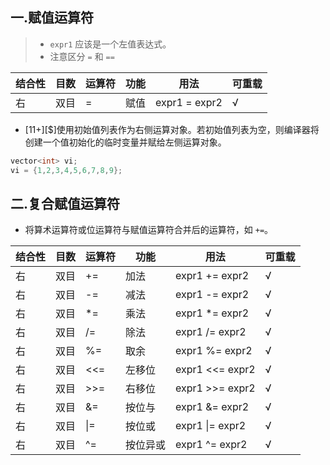 ## 一.赋值运算符
>+	`expr1` 应该是一个左值表达式。
>+	注意区分 `=` 和 `==`

| 结合性 | 目数 | 运算符 | 功能   | 用法             | 可重载 |
| ------ | ---- | ------ | ------ | ---------------- | ------ |
| 右     | 双目 | =      | 赋值 | expr1 = expr2          | √      |

+	\[11+\][$]使用初始值列表作为右侧运算对象。若初始值列表为空，则编译器将创建一个值初始化的临时变量并赋给左侧运算对象。
```c++
vector<int> vi;
vi = {1,2,3,4,5,6,7,8,9};
```
## 二.复合赋值运算符
+	将算术运算符或位运算符与赋值运算符合并后的运算符，如 `+=`。

| 结合性 | 目数 | 运算符 | 功能   | 用法             | 可重载 |
| ------ | ---- | ------ | ------ | ---------------- | ------ |
| 右     | 双目 | +=      | 加法 | expr1 += expr2          | √      |
| 右     | 双目 | -=      | 减法 | expr1 -= expr2          | √      |
| 右     | 双目 | \*=      | 乘法 | expr1 \*= expr2          | √      |
| 右     | 双目 | /=      | 除法 | expr1 /= expr2          | √      |
| 右     | 双目 | %=      | 取余 | expr1 %= expr2          | √      |
| 右     | 双目 | <<=      | 左移位 | expr1 <<= expr2          | √      |
| 右     | 双目 | >>=      | 右移位 | expr1 >>= expr2          | √      |
| 右     | 双目 | &=      | 按位与 | expr1 &= expr2          | √      |
| 右     | 双目 | \|=      | 按位或 | expr1 \|= expr2          | √      |
| 右     | 双目 | ^=      | 按位异或 | expr1 ^= expr2          | √      |

